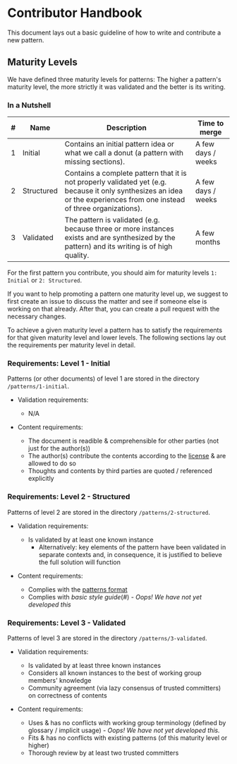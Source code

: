 # Contributor Handbook

This document lays out a basic guideline of how to write and contribute a new pattern.

## Maturity Levels

We have defined three maturity levels for patterns: The higher a pattern's maturity level, the more strictly it was validated and the better is its writing.

### In a Nutshell

| \# | Name | Description | Time to merge |
| ---- | ---- | ---- | ---- |
| 1 | Initial | Contains an initial pattern idea or what we call a donut (a pattern with missing sections). | A few days / weeks |
| 2 | Structured | Contains a complete pattern that it is not properly validated yet (e.g. because it only synthesizes an idea or the experiences from one instead of three organizations). | A few days / weeks |
| 3 | Validated | The pattern is validated (e.g. because three or more instances exists and are synthesized by the pattern) and its writing is of high quality. | A few months |

For the first pattern you contribute, you should aim for maturity levels `1: Initial` or `2: Structured`.

If you want to help promoting a pattern one maturity level up, we suggest to first create an issue to discuss the matter and see if someone else is working on that already. After that, you can create a pull request with the necessary changes.

To achieve a given maturity level a pattern has to satisfy the requirements for that given maturity level and lower levels. The following sections lay out the requirements per maturity level in detail.

### Requirements: Level 1 - Initial

Patterns (or other documents) of level 1 are stored in the directory `/patterns/1-initial`.

- Validation requirements:
  - N/A

- Content requirements:
  - The document is readible & comprehensible for other parties (not just for the author(s))
  - The author(s) contribute the contents according to the [license](../LICENSE.txt) & are allowed to do so
  - Thoughts and contents by third parties are quoted / referenced explicitly

### Requirements: Level 2 - Structured

Patterns of level 2 are stored in the directory `/patterns/2-structured`.

- Validation requirements:
  - Is validated by at least one known instance
    - Alternatively: key elements of the pattern have been validated in separate contexts and, in consequence, it is justified to believe the full solution will function

- Content requirements:
  - Complies with the [patterns format](pattern-template.md)
  - Complies with *basic style guide*(#) - *Oops! We have not yet developed this*

### Requirements: Level 3 - Validated

Patterns of level 3 are stored in the directory `/patterns/3-validated`.

- Validation requirements:
  - Is validated by at least three known instances
  - Considers all known instances to the best of working group members' knowledge
  - Community agreement (via lazy consensus of trusted committers) on correctness of contents

- Content requirements:
  - Uses & has no conflicts with working group terminology (defined by glossary / implicit usage) - *Oops! We have not yet developed this.*
  - Fits & has no conflicts with existing patterns (of this maturity level or higher)
  - Thorough review by at least two trusted committers
